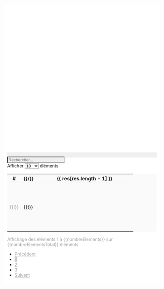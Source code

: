 <div style=" padding: 10px; background-color: white; overflow-x: scroll; align-items: center;">
      <div class="row" style="margin-bottom: 10px;">
        <div class="col-sm-12 col-md-6">
          <c-input-group class="input-group"><span cinputgrouptext="" id="search-addon"
              style="background-color: rgb(240, 240, 240);" class="border-0 px-1 input-group-text"><svg cIcon=""
                name="cilSearch" size="lg" class="my-1 mx-2 text-disabled icon icon-lg" viewBox="0 0 512 512"
                xmlns="http://www.w3.org/2000/svg" pointer-events="none" role="img">
              </svg></span><input #ser (change)="getSearch(ser.value)" cformcontrol="" type="text"
              placeholder="Rechercher..." aria-label="Search" aria-describedby="search-addon"
              style="background-color: rgb(240, 240, 240); color: rgb(0, 0, 0);" class="border-0 form-control">
          </c-input-group>
        </div>
        <div class="col-sm-12 col-md-6">
          <div class="dataTables_length" id="DataTables_Table_0_length"><label>Afficher <select
                name="DataTables_Table_0_length" aria-controls="DataTables_Table_0"
                class="custom-select custom-select-sm form-control form-control-sm">
                <option value="10">10</option>
                <option value="25">25</option>
                <option value="50">50</option>
                <option value="100">100</option>
              </select> éléments</label></div>
        </div>
      </div>
      <table style="background-color: rgb(250, 250, 250); width: 100%;" _ngcontent-mrh-c220="" ctable=""
        class="table table-bordered">
        <ng-container *ngFor="let res of stringed; let i = index">
          <thead _ngcontent-mrh-c220="" class="fw-semibold text-disabled" *ngIf="i == 0">
            <tr _ngcontent-mrh-c220="">
              <th _ngcontent-mrh-c220="" scope="col" class="text-center">#</th>
              <th _ngcontent-mrh-c220="" scope="col" *ngFor="let r of res.slice(0, -1)">{{r}}</th>
              <th _ngcontent-mrh-c220="" scope="col">
                {{ res[res.length - 1] }}
              </th>
            </tr>
          </thead>
          <tbody _ngcontent-mrh-c220="" *ngIf="i>0">
            <tr _ngcontent-mrh-c220="">
              <td _ngcontent-mrh-c220="" style="font-weight: 400; color: rgb(160, 160, 160)">{{i}}</td>
              <td _ngcontent-mrh-c220="" *ngFor="let t of res.slice(0, -1)">{{t}}</td>
              <td _ngcontent-mrh-c220="">
                <a routerLink="./../classificationdetails/{{res[0]}}" [cTooltip]="
                res[res.length - 1] === 'E' ? 'Cette classification est en attente de la validation finale du responsable' :
                res[res.length - 1] === 'C' ? 'Ce client est Classé' :
                res[res.length - 1] === 'D' ? 'Cette classification est Déposée' :
                res[res.length - 1] === 'PV' ? 'Cette classification est Pré-valider' :
                res[res.length - 1] === 'R' ? 'Cette classification est Refusée' :
                res[res.length - 1] === 'PD' ? 'Cette classification manque d\'informations pour être déposée' : 
                'Ce client n\'a pas de réclamation de classification déposée' " cTooltipPlacement="left">
                  <svg _ngcontent-pkm-c171="" cIcon="" style="size: 20px;" [name]=" 
                  res[res.length - 1] === 'E' ? 'cilAvTimer' : 
                  res[res.length - 1] === 'C' ? 'cilCheckCircle': 
                  res[res.length - 1] === 'PV' ? 'cilCircle':
                  res[res.length - 1] === 'D' ? 'cilCircle' :
                  res[res.length - 1] === 'PD' ? 'cilBan' :
                  res[res.length - 1] === 'R' ? 'cilXCircle' :
                  'cilPlus'" [style.color]="
                  res[res.length - 1] === 'E' ? '#f9b115' : 
                  res[res.length - 1] === 'R' ? '#e55353' :
                  res[res.length - 1] === 'D' ? '#39f' :
                  res[res.length - 1] === 'PD' ? '#000015' :
                  res[res.length - 1] === 'C' ? '#2eb85c' :
                  res[res.length - 1] === 'PV' ? '#39f' :
                  '#4f5d73'"></svg>
                </a>
              </td>
            </tr>
          </tbody>
        </ng-container>
      </table>
      <div class="row">
        <div class="col-sm-12 col-md-6" style="color: rgb(160, 160, 160);">
          Affichage des éléments 1 à {{nombreElements}} sur {{nombreElementsTotal}} éléments
        </div>
        <div class="col-sm-12 col-md-6">
          <nav aria-label="Page navigation example">
            <ul class="pagination justify-content-end">
              <li class="page-item">
                <a class="page-link" href="#" tabindex="-1" style="color: rgb(160, 160, 160);"
                  (click)="toPrevious()">Précédent</a>
              </li>
              <li class="page-item"><a class="page-link" href="#"
                  style="color: white; background-color: rgb(160, 160, 160);" (click)="First20()">1</a></li>
              <li class="page-item"><a class="page-link" href="#" style="color: rgb(160, 160, 160);"
                  (click)="second20()">2</a></li>
              <li class="page-item"><a class="page-link" href="#" style="color: rgb(160, 160, 160);"
                  (click)="third20()">3</a></li>
              <li class="page-item">
                <a class="page-link" href="#" style="color: rgb(160, 160, 160);" (click)="toNext()">Suivant</a>
              </li>
            </ul>
          </nav>
        </div>
      </div>
    </div>
